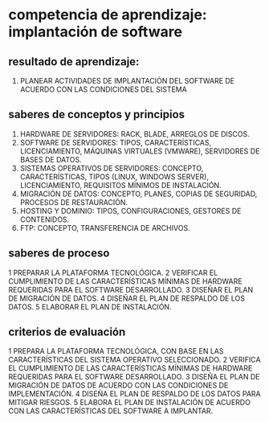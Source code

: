 # competencia de aprendizaje: implantación de software

## resultado de aprendizaje:

01. PLANEAR ACTIVIDADES DE IMPLANTACIÓN DEL SOFTWARE DE ACUERDO CON LAS CONDICIONES DEL SISTEMA

## saberes de conceptos y principios

1. HARDWARE DE SERVIDORES: RACK, BLADE, ARREGLOS DE DISCOS.
2. SOFTWARE DE SERVIDORES: TIPOS, CARACTERÍSTICAS, LICENCIAMIENTO, MÁQUINAS VIRTUALES (VMWARE), SERVIDORES DE BASES DE DATOS.
3. SISTEMAS OPERATIVOS DE SERVIDORES: CONCEPTO, CARACTERÍSTICAS, TIPOS (LINUX, WINDOWS SERVER), LICENCIAMIENTO, REQUISITOS MÍNIMOS DE INSTALACIÓN.
4. MIGRACIÓN DE DATOS: CONCEPTO, PLANES, COPIAS DE SEGURIDAD, PROCESOS DE RESTAURACIÓN.
5. HOSTING Y DOMINIO: TIPOS, CONFIGURACIONES, GESTORES DE CONTENIDOS.
6. FTP: CONCEPTO, TRANSFERENCIA DE ARCHIVOS.


## saberes de proceso

1 PREPARAR LA PLATAFORMA TECNOLÓGICA.
2 VERIFICAR EL CUMPLIMIENTO DE LAS CARACTERÍSTICAS MÍNIMAS DE HARDWARE REQUERIDAS PARA EL SOFTWARE DESARROLLADO.
3 DISEÑAR EL PLAN DE MIGRACIÓN DE DATOS.
4 DISEÑAR EL PLAN DE RESPALDO DE LOS DATOS.
5 ELABORAR EL PLAN DE INSTALACIÓN.


## criterios de evaluación

1 PREPARA LA PLATAFORMA TECNOLÓGICA, CON BASE EN LAS CARACTERÍSTICAS DEL SISTEMA OPERATIVO SELECCIONADO.
2 VERIFICA EL CUMPLIMIENTO DE LAS CARACTERÍSTICAS MÍNIMAS DE HARDWARE REQUERIDAS PARA EL SOFTWARE DESARROLLADO.
3 DISEÑA EL PLAN DE MIGRACIÓN DE DATOS DE ACUERDO CON LAS CONDICIONES DE IMPLEMENTACIÓN.
4 DISEÑA EL PLAN DE RESPALDO DE LOS DATOS PARA MITIGAR RIESGOS.
5 ELABORA EL PLAN DE INSTALACIÓN DE ACUERDO CON LAS CARACTERÍSTICAS DEL SOFTWARE A IMPLANTAR.


